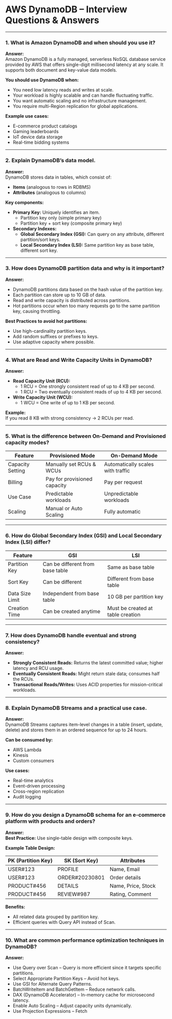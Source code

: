 # AWS DynamoDB – Interview Questions & Answers

---

### 1. What is Amazon DynamoDB and when should you use it?

**Answer:**  
Amazon DynamoDB is a fully managed, serverless NoSQL database service provided by AWS that offers single-digit millisecond latency at any scale. It supports both document and key-value data models.

**You should use DynamoDB when:**
- You need low latency reads and writes at scale.
- Your workload is highly scalable and can handle fluctuating traffic.
- You want automatic scaling and no infrastructure management.
- You require multi-Region replication for global applications.

**Example use cases:**
- E-commerce product catalogs
- Gaming leaderboards
- IoT device data storage
- Real-time bidding systems

---

### 2. Explain DynamoDB’s data model.

**Answer:**  
DynamoDB stores data in tables, which consist of:
- **Items** (analogous to rows in RDBMS)
- **Attributes** (analogous to columns)

**Key components:**
- **Primary Key:** Uniquely identifies an item.
  - Partition key only (simple primary key)
  - Partition key + sort key (composite primary key)
- **Secondary Indexes:**
  - **Global Secondary Index (GSI):** Can query on any attribute, different partition/sort keys.
  - **Local Secondary Index (LSI):** Same partition key as base table, different sort key.

---

### 3. How does DynamoDB partition data and why is it important?

**Answer:**  
- DynamoDB partitions data based on the hash value of the partition key.
- Each partition can store up to 10 GB of data.
- Read and write capacity is distributed across partitions.
- Hot partitions occur when too many requests go to the same partition key, causing throttling.

**Best Practices to avoid hot partitions:**
- Use high-cardinality partition keys.
- Add random suffixes or prefixes to keys.
- Use adaptive capacity where possible.

---

### 4. What are Read and Write Capacity Units in DynamoDB?

**Answer:**

- **Read Capacity Unit (RCU):**
  - 1 RCU = One strongly consistent read of up to 4 KB per second.
  - 1 RCU = Two eventually consistent reads of up to 4 KB per second.
- **Write Capacity Unit (WCU):**
  - 1 WCU = One write of up to 1 KB per second.

**Example:**  
If you read 8 KB with strong consistency → 2 RCUs per read.

---

### 5. What is the difference between On-Demand and Provisioned capacity modes?

| Feature            | Provisioned Mode                | On-Demand Mode                  |
|--------------------|---------------------------------|----------------------------------|
| Capacity Setting   | Manually set RCUs & WCUs        | Automatically scales with traffic|
| Billing            | Pay for provisioned capacity    | Pay per request                  |
| Use Case           | Predictable workloads           | Unpredictable workloads          |
| Scaling            | Manual or Auto Scaling          | Fully automatic                  |

---

### 6. How do Global Secondary Index (GSI) and Local Secondary Index (LSI) differ?

| Feature         | GSI                                 | LSI                              |
|-----------------|-------------------------------------|----------------------------------|
| Partition Key   | Can be different from base table    | Same as base table               |
| Sort Key        | Can be different                    | Different from base table        |
| Data Size Limit | Independent from base table         | 10 GB per partition key          |
| Creation Time   | Can be created anytime              | Must be created at table creation|

---

### 7. How does DynamoDB handle eventual and strong consistency?

**Answer:**
- **Strongly Consistent Reads:** Returns the latest committed value; higher latency and RCU usage.
- **Eventually Consistent Reads:** Might return stale data; consumes half the RCUs.
- **Transactional Reads/Writes:** Uses ACID properties for mission-critical workloads.

---

### 8. Explain DynamoDB Streams and a practical use case.

**Answer:**  
DynamoDB Streams captures item-level changes in a table (insert, update, delete) and stores them in an ordered sequence for up to 24 hours.

**Can be consumed by:**  
- AWS Lambda
- Kinesis
- Custom consumers

**Use cases:**
- Real-time analytics
- Event-driven processing
- Cross-region replication
- Audit logging

---

### 9. How do you design a DynamoDB schema for an e-commerce platform with products and orders?

**Answer:**  
**Best Practice:** Use single-table design with composite keys.

**Example Table Design:**

| PK (Partition Key) | SK (Sort Key)   | Attributes         |
|--------------------|-----------------|--------------------|
| USER#123           | PROFILE         | Name, Email        |
| USER#123           | ORDER#20230801  | Order details      |
| PRODUCT#456        | DETAILS         | Name, Price, Stock |
| PRODUCT#456        | REVIEW#987      | Rating, Comment    |

**Benefits:**
- All related data grouped by partition key.
- Efficient queries with Query API instead of Scan.

---

### 10. What are common performance optimization techniques in DynamoDB?

**Answer:**
- Use Query over Scan – Query is more efficient since it targets specific partitions.
- Select Appropriate Partition Keys – Avoid hot keys.
- Use GSI for Alternate Query Patterns.
- BatchWriteItem and BatchGetItem – Reduce network calls.
- DAX (DynamoDB Accelerator) – In-memory cache for microsecond latency.
- Enable Auto Scaling – Adjust capacity units dynamically.
- Use Projection Expressions – Fetch